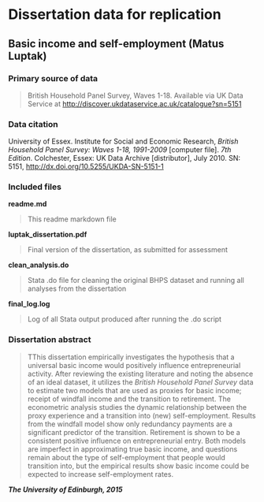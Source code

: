 Dissertation data for replication
=============================

Basic income and self-employment (Matus Luptak)
------------------------

### Primary source of data
> British Household Panel Survey, Waves 1-18.
> Available via UK Data Service at http://discover.ukdataservice.ac.uk/catalogue?sn=5151

### Data citation
University of Essex. Institute for Social and Economic Research, _British Household Panel Survey: Waves 1-18, 1991-2009_ [computer file]. _7th Edition_. Colchester, Essex: UK Data Archive [distributor], July 2010. SN: 5151, http://dx.doi.org/10.5255/UKDA-SN-5151-1

### Included files
**readme.md**
> This readme markdown file

**luptak_dissertation.pdf**
> Final version of the dissertation, as submitted for assessment

**clean_analysis.do**
> Stata .do file for cleaning the original BHPS dataset and running all analyses from the dissertation

**final_log.log**
> Log of all Stata output produced after running the .do script

### Dissertation abstract
> TThis dissertation empirically investigates the hypothesis that a universal basic income would positively influence entrepreneurial activity. After reviewing the existing literature and noting the absence of an ideal dataset, it utilizes the _British Household Panel Survey_ data to estimate two models that are used as proxies for basic income; receipt of windfall income and the transition to retirement. The econometric analysis studies the dynamic relationship between the proxy experience and a transition into (new) self-employment. Results from the windfall model show only redundancy payments are a significant predictor of the transition. Retirement is shown to be a consistent positive influence on entrepreneurial entry. Both models are imperfect in approximating true basic income, and questions remain about the type of self-employment that people would transition into, but the empirical results show basic income could be expected to increase self-employment rates.

_**The University of Edinburgh, 2015**_